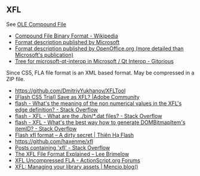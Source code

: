 ## XFL

See [OLE Compound File](../OLE%20Compound%20File/OLE%20Compound%20File.md)

- [Compound File Binary Format - Wikipedia](http://en.wikipedia.org/wiki/Compound_File_Binary_Format)
- [Format description published by Microsoft](http://download.microsoft.com/download/0/B/E/0BE8BDD7-E5E8-422A-ABFD-4342ED7AD886/WindowsCompoundBinaryFileFormatSpecification.pdf)
- [Format description published by OpenOffice.org (more detailed than Microsoft's publication)](http://sc.openoffice.org/compdocfileformat.pdf)
- [Tree for microsoft-qt-interop in Microsoft / Qt Interop - Gitorious](http://gitorious.org/microsoft-qt-interop/microsoft-qt-interop/trees/master/src/compound_file)

Since CS5, FLA file format is an XML based format. May be compressed in a ZIP file.

- https://github.com/DmitriyYukhanov/XFLTool
- [\[Flash CS5 Trial\] Save as XFL? |Adobe Community](https://forums.adobe.com/thread/628235)
- [flash - What's the meaning of the non numerical values in the XFL's edge definition? - Stack Overflow](https://stackoverflow.com/questions/4077200/whats-the-meaning-of-the-non-numerical-values-in-the-xfls-edge-definition)
- [flash - XFL - What are the ./bin/*.dat files? - Stack Overflow](https://stackoverflow.com/questions/4082812/xfl-what-are-the-bin-dat-files)
- [flash - XFL - What's the best way how to generate DOMBitmapItem's itemID? - Stack Overflow](https://stackoverflow.com/questions/4096341/xfl-whats-the-best-way-how-to-generate-dombitmapitems-itemid)
- [Flash xfl format – A dirty secret | Thiên Hạ Flash](https://thienhaflash.wordpress.com/2012/02/18/flash-xfl-format-a-dirty-secret/)
- https://github.com/haxenme/xfl
- [Posts containing 'xfl' - Stack Overflow](https://stackoverflow.com/search?q=XFL)
- [The XFL File Format Explained – Lee Brimelow](http://web.archive.org/web/20160308052937/http://www.leebrimelow.com/the-xfl-file-format-explained)
- [XFL Uncompressed FLA - ActionScript.org Forums](http://web.archive.org/web/20120304203807/http://www.actionscript.org/forums/showthread.php3?t=252862)
- [XFL: Managing your library assets | Mencio.blog()](http://wayback.archive.org/web/20111125104632/http://blog.mencio.com/?p=121)
